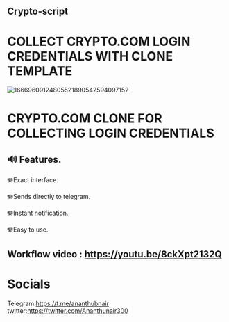 ## **Crypto-script**

# COLLECT CRYPTO.COM LOGIN CREDENTIALS WITH CLONE TEMPLATE
![16669609124805521890542594097152](https://user-images.githubusercontent.com/58980983/198589481-715133dd-c18d-404e-b6bb-3aff07edf995.png)


# **CRYPTO.COM CLONE FOR COLLECTING LOGIN CREDENTIALS**

## :loud_sound:  **Features**.

:accordion:Exact interface.

:accordion:Sends directly to telegram.

:accordion:Instant notification.

:accordion:Easy to use.

## **Workflow video** : https://youtu.be/8ckXpt2132Q

# **Socials**
Telegram:https://t.me/ananthubnair <br />
twitter:https://twitter.com/Ananthunair300
